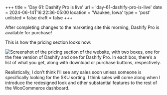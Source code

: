 +++
title = 'Day 61: Dashify Pro is live'
url = 'day-61-dashify-pro-is-live'
date = 2024-06-14T16:22:36-05:00
location = 'Waukee, Iowa'
type = 'post'
unlisted = false
draft = false
+++

After completing changes to the marketing site this morning, Dashify Pro is available for purchase!

This is how the pricing section looks now:

![Screenshot of the pricing section of the website, with two boxes, one for the free version of Dashify and one for Dashify Pro. In each box, there’s a list of what you get, along with download or purchase buttons, respectively.](/day-61-dashify-pro-is-live/pricing-section.png)

Realistically, I don’t think I’ll see any sales soon unless someone is specifically looking for the SKU sorting. I think sales will come along when I introduce the redesigned look and other substantial features to the rest of the WooCommerce dashboard.
